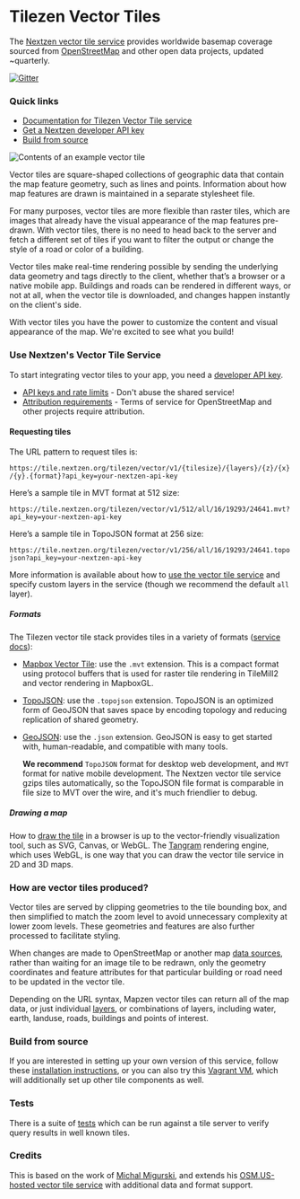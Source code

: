 # Tilezen Vector Tiles

The [Nextzen vector tile service](https://developers.nextzen.org/) provides worldwide basemap coverage sourced from [OpenStreetMap](http://www.openstreetmap.org) and other open data projects, updated ~quarterly.

[![Gitter](https://badges.gitter.im/tilezen/tilezen-chat.svg)](https://gitter.im/tilezen/tilezen-chat?utm_source=badge&utm_medium=badge&utm_campaign=pr-badge)

### Quick links

* [Documentation for Tilezen Vector Tile service](https://mapzen.com/documentation/vector-tiles/)
* [Get a Nextzen developer API key](https://developers.nextzen.org/)
* [Build from source](https://github.com/tilezen/vector-datasource#build-from-source)

![Contents of an example vector tile](docs/images/vector-tile-example.png)


Vector tiles are square-shaped collections of geographic data that contain the map feature geometry, such as lines and points. Information about how map features are drawn is maintained in a separate stylesheet file.

For many purposes, vector tiles are more flexible than raster tiles, which are images that already have the visual appearance of the map features pre-drawn. With vector tiles, there is no need to head back to the server and fetch a different set of tiles if you want to filter the output or change the style of a road or color of a building.

Vector tiles make real-time rendering possible by sending the underlying data geometry and tags directly to the client, whether that’s a browser or a native mobile app. Buildings and roads can be rendered in different ways, or not at all, when the vector tile is downloaded, and changes happen instantly on the client's side.

With vector tiles you have the power to customize the content and visual appearance of the map. We're excited to see what you build!

### Use Nextzen's Vector Tile Service

To start integrating vector tiles to your app, you need a [developer API key](https://developers.nextzen.org/).

* [API keys and rate limits](docs/api-keys-and-rate-limits.md) - Don't abuse the shared service!
* [Attribution requirements](docs/attribution.md) - Terms of service for OpenStreetMap and other projects require attribution.

#### Requesting tiles

The URL pattern to request tiles is:

`https://tile.nextzen.org/tilezen/vector/v1/{tilesize}/{layers}/{z}/{x}/{y}.{format}?api_key=your-nextzen-api-key`

Here’s a sample tile in MVT format at 512 size:

`https://tile.nextzen.org/tilezen/vector/v1/512/all/16/19293/24641.mvt?api_key=your-nextzen-api-key`

Here’s a sample tile in TopoJSON format at 256 size:

`https://tile.nextzen.org/tilezen/vector/v1/256/all/16/19293/24641.topojson?api_key=your-nextzen-api-key`


More information is available about how to [use the vector tile service](docs/use-service.md) and specify custom layers in the service (though we recommend the default `all` layer).

##### Formats

The Tilezen vector tile stack provides tiles in a variety of formats ([service docs](docs/use-service.md#formats)):

* [Mapbox Vector Tile](https://github.com/mapbox/vector-tile-spec): use the `.mvt` extension. This is a compact format using protocol buffers that is used for raster tile rendering in TileMill2 and vector rendering in MapboxGL.
* [TopoJSON](https://github.com/mbostock/topojson): use the `.topojson` extension. TopoJSON is an optimized form of GeoJSON that saves space by encoding topology and reducing replication of shared geometry.
* [GeoJSON](http://geojson.org): use the `.json` extension. GeoJSON is easy to get started with, human-readable, and compatible with many tools.

  **We recommend** `TopoJSON` format for desktop web development, and `MVT` format for native mobile development. The Nextzen vector tile service gzips tiles automatically, so the TopoJSON file format is comparable in file size to MVT over the wire, and it's much friendlier to debug.

##### Drawing a map

How to [draw the tile](docs/display-tiles.md) in a browser is up to the vector-friendly visualization tool, such as SVG, Canvas, or WebGL. The [Tangram](https://mapzen.com/projects/tangram) rendering engine, which uses WebGL, is one way that you can draw the vector tile service in 2D and 3D maps.

### How are vector tiles produced?

Vector tiles are served by clipping geometries to the tile bounding box, and then simplified to match the zoom level to avoid unnecessary complexity at lower zoom levels. These geometries and features are also further processed to facilitate styling.

When changes are made to OpenStreetMap or another map [data sources](docs/data-sources.md), rather than waiting for an image tile to be redrawn, only the geometry coordinates and feature attributes for that particular building or road need to be updated in the vector tile.

Depending on the URL syntax, Mapzen vector tiles can return all of the map data, or just individual [layers](docs/layers.md), or combinations of layers, including water, earth, landuse, roads, buildings and points of interest.

### Build from source

If you are interested in setting up your own version of this service, follow these [installation instructions](https://github.com/tilezen/vector-datasource/wiki/Mapzen-Vector-Tile-Service), or you can also try this [Vagrant VM](https://github.com/mapzen/vagrant-tiles), which will additionally set up other tile components as well.

### Tests

There is a suite of [tests](TESTS.md) which can be run against a tile server to verify query results in well known tiles.

### Credits

This is based on the work of [Michal Migurski](http://mike.teczno.com/), and extends his [OSM.US-hosted vector tile service](http://openstreetmap.us/~migurski/vector-datasource/) with additional data and format support.
